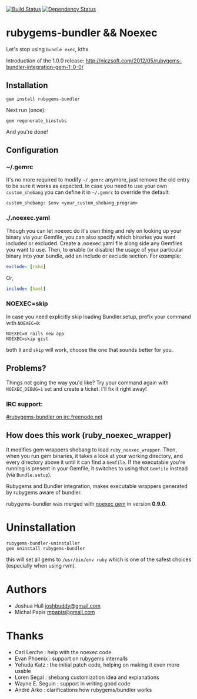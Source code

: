 [![Build Status](https://secure.travis-ci.org/mpapis/rubygems-bundler.png?branch=1.0.0)](http://travis-ci.org/mpapis/rubygems-bundler)
[![Dependency Status](https://gemnasium.com/mpapis/rubygems-bundler.png)](https://gemnasium.com/mpapis/rubygems-bundler)

# rubygems-bundler && Noexec

Let's stop using `bundle exec`, kthx.

Introduction of the 1.0.0 release: http://niczsoft.com/2012/05/rubygems-bundler-integration-gem-1-0-0/

## Installation

    gem install rubygems-bundler

Next run (once):

    gem regenerate_binstubs

And you're done!

## Configuration

### ~/.gemrc

It's no more required to modify `~/.gemrc` anymore,
just remove the old entry to be sure it works as expected.
In case you need to use your own `custom_shebang`
you can define it in `~/.gemrc` to override the default:

    custom_shebang: $env <your_custom_shebang_program>

### ./.noexec.yaml

Though you can let noexec do it's own thing and rely on looking up your binary via your Gemfile, 
you can also specify which binaries you want included or excluded. 
Create a .noexec.yaml file along side any Gemfiles you want to use. 
Then, to enable (or disable) the usage of your particular binary into your bundle, 
add an include or exclude section. For example:

```yml
exclude: [rake]
```
Or, 

```yml
include: [haml]
```

### NOEXEC=skip

In case you need explicitly skip loading Bundler.setup, prefix your command with `NOEXEC=0`:

    NOEXEC=0 rails new app
    NOEXEC=skip gist

both `0` and `skip` will work, choose the one that sounds better for you.

## Problems?

Things not going the way you'd like? Try your command again with 
`NOEXEC_DEBUG=1` set and create a ticket. I'll fix it right away!

### IRC support:

[#rubygems-bundler on irc.freenode.net](http://webchat.freenode.net/?channels=#rubygems-bundler)


## How does this work (ruby_noexec_wrapper)

It modifies gem wrappers shebang to load `ruby_noexec_wrapper`.
Then, when you run gem binaries, it takes a look at your working directory,
and every directory above it until it can find a `Gemfile`. 
If the executable you're running is present in your Gemfile, 
it switches to using that `Gemfile` instead (via `Bundle.setup`).

Rubygems and Bundler integration, makes executable wrappers
generated by rubygems aware of bundler.

rubygems-bundler was merged with [noexec gem](https://github.com/joshbuddy/noexec) in version **0.9.0**.

# Uninstallation

    rubygems-bundler-uninstaller
    gem uninstall rubygems-bundler

this will set all gems to `/usr/bin/env ruby` which is one of the safest choices (especially when using rvm).

# Authors

 - Joshua Hull <joshbuddy@gmail.com>
 - Michal Papis <mpapis@gmail.com>

# Thanks

 - Carl Lerche     : help with the noexec code
 - Evan Phoenix    : support on rubygems internalls
 - Yehuda Katz     : the initial patch code, helping on making it even more usable
 - Loren Segal     : shebang customization idea and explanations
 - Wayne E. Seguin : support in writing good code
 - André Arko      : clarifications how rubygems/bundler works
